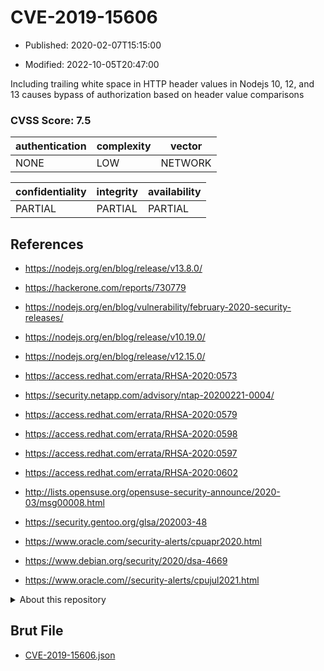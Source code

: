 # CVE-2019-15606

- Published: 2020-02-07T15:15:00

- Modified: 2022-10-05T20:47:00

Including trailing white space in HTTP header values in Nodejs 10, 12, and 13 causes bypass of authorization based on header value comparisons

### CVSS Score: **7.5**

| authentication | complexity | vector |
| --- | --- | --- |
| NONE | LOW | NETWORK |

| confidentiality | integrity | availability |
| --- | --- | --- |
| PARTIAL | PARTIAL | PARTIAL |

## References

* https://nodejs.org/en/blog/release/v13.8.0/

* https://hackerone.com/reports/730779

* https://nodejs.org/en/blog/vulnerability/february-2020-security-releases/

* https://nodejs.org/en/blog/release/v10.19.0/

* https://nodejs.org/en/blog/release/v12.15.0/

* https://access.redhat.com/errata/RHSA-2020:0573

* https://security.netapp.com/advisory/ntap-20200221-0004/

* https://access.redhat.com/errata/RHSA-2020:0579

* https://access.redhat.com/errata/RHSA-2020:0598

* https://access.redhat.com/errata/RHSA-2020:0597

* https://access.redhat.com/errata/RHSA-2020:0602

* http://lists.opensuse.org/opensuse-security-announce/2020-03/msg00008.html

* https://security.gentoo.org/glsa/202003-48

* https://www.oracle.com/security-alerts/cpuapr2020.html

* https://www.debian.org/security/2020/dsa-4669

* https://www.oracle.com//security-alerts/cpujul2021.html

<details>
<summary>About this repository</summary> 

  This repository is part of the project [Live Hack CVE](https://github.com/Live-Hack-CVE). Main website can be found [www.live-hack.org](https://www.live-hack.org) 
  
  Made by [Sn0wAlice](https://github.com/Sn0wAlice) for the people that care about security and need to have a feed of the latest CVEs. Hope you enjoy it, don't forget to star the repo and follow me on [Twitter](https://twitter.com/Sn0wAlice) and [Github](https://github.com/Sn0wAlice). And that is my [personnal website](https://www.alice-snow.me/)

  - [Home Page](https://github.com/Live-Hack-CVE)
  - [Framework](https://github.com/Live-Hack-CVE/cve-framework)
  - [CVE database](https://github.com/Live-Hack-CVE/full_database)
  - [Changelog](https://github.com/Live-Hack-CVE/Changelog)
</details>

## Brut File

* [CVE-2019-15606.json](https://raw.githubusercontent.com/Live-Hack-CVE/full_database/main/cves/2019/CVE-2019-15606.json)

